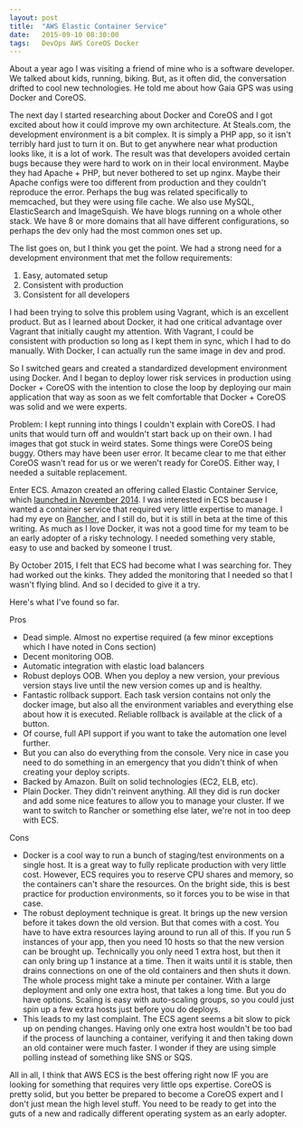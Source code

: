 ```yaml
---
layout: post
title:  "AWS Elastic Container Service"
date:   2015-09-10 08:30:00
tags:   DevOps AWS CoreOS Docker
---
```

About a year ago I was visiting a friend of mine who is a software developer. We talked about kids, running,
biking. But, as it often did, the conversation drifted to cool new technologies. He told me about how Gaia
GPS was using Docker and CoreOS.

The next day I started researching about Docker and CoreOS and I got excited about how it could improve my
own architecture. At Steals.com, the development environment is a bit complex. It is simply a PHP app, so it
isn't terribly hard just to turn it on. But to get anywhere near what production looks like, it is a lot of
work. The result was that developers avoided certain bugs because they were hard to work on in their local
environment. Maybe they had Apache + PHP, but never bothered to set up nginx. Maybe their Apache configs were
too different from production and they couldn't reproduce the error. Perhaps the bug was related 
specifically to memcached, but they were using file cache. We also use MySQL, ElasticSearch and ImageSquish.
We have blogs running on a whole other stack. We have 8 or more domains that all have different 
configurations, so perhaps the dev only had the most common ones set up.

The list goes on, but I think you get the point. We had a strong need for a development environment that met
the follow requirements:

 1. Easy, automated setup
 2. Consistent with production
 3. Consistent for all developers

I had been trying to solve this problem using Vagrant, which is an excellent product. But as I learned about
Docker, it had one critical advantage over Vagrant that initially caught my attention. With Vagrant, I could
be consistent with production so long as I kept them in sync, which I had to do manually. With Docker, I can
actually run the same image in dev and prod.

So I switched gears and created a standardized development environment using Docker. And I began to deploy
lower risk services in production using Docker + CoreOS with the intention to close the loop by deploying
our main application that way as soon as we felt comfortable that Docker + CoreOS was solid and we were
experts.

Problem: I kept running into things I couldn't explain with CoreOS. I had units that would turn off and 
wouldn't start back up on their own. I had images that got stuck in weird states. Some things were CoreOS 
being buggy. Others may have been user error. It became clear to me that either CoreOS wasn't read for us or
we weren't ready for CoreOS. Either way, I needed a suitable replacement.

Enter ECS. Amazon created an offering called Elastic Container Service, which [launched in November 
2014][ecs-launch]. I was interested in ECS because I wanted a container service that required very little
expertise to manage. I had my eye on [Rancher][rancher], and I still do, but it is still in beta at the time
of this writing. As much as I love Docker, it was not a good time for my team to be an early adopter of a
risky technology. I needed something very stable, easy to use and backed by someone I trust.

By October 2015, I felt that ECS had become what I was searching for. They had worked out the kinks. They 
added the monitoring that I needed so that I wasn't flying blind. And so I decided to give it a try.

Here's what I've found so far.

Pros

 - Dead simple. Almost no expertise required (a few minor exceptions which I have noted in Cons section)
 - Decent monitoring OOB.
 - Automatic integration with elastic load balancers
 - Robust deploys OOB. When you deploy a new version, your previous version stays live until the new version
   comes up and is healthy.
 - Fantastic rollback support. Each task version contains not only the docker image, but also all the 
   environment variables and everything else about how it is executed. Reliable rollback is available at the
   click of a button.
 - Of course, full API support if you want to take the automation one level further.
 - But you can also do everything from the console. Very nice in case you need to do something in an emergency
   that you didn't think of when creating your deploy scripts.
 - Backed by Amazon. Built on solid technologies (EC2, ELB, etc).
 - Plain Docker. They didn't reinvent anything. All they did is run docker and add some nice features to allow
   you to manage your cluster. If we want to switch to Rancher or something else later, we're not in too deep
   with ECS.

Cons

 - Docker is a cool way to run a bunch of staging/test environments on a single host. It is a great way to 
   fully replicate production with very little cost. However, ECS requires you to reserve CPU shares and 
   memory, so the containers can't share the resources. On the bright side, this is best practice for 
   production environments, so it forces you to be wise in that case.
 - The robust deployment technique is great. It brings up the new version before it takes down the old 
   version. But that comes with a cost. You have to have extra resources laying around to run all of this. 
   If you run 5 instances of your app, then you need 10 hosts so that the new version can be brought up. 
   Technically you only need 1 extra host, but then it can only bring up 1 instance at a time. Then it 
   waits until it is stable, then drains connections on one of the old containers and then shuts it down. 
   The whole process might take a minute per container. With a large deployment and only one extra host, 
   that takes a long time. But you do have options. Scaling is easy with auto-scaling groups, so you could 
   just spin up a few extra hosts just before you do deploys.
 - This leads to my last complaint. The ECS agent seems a bit slow to pick up on pending changes. Having only
   one extra host wouldn't be too bad if the process of launching a container, verifying it and then taking
   down an old container were much faster. I wonder if they are using simple polling instead of something
   like SNS or SQS.

All in all, I think that AWS ECS is the best offering right now IF you are looking for something that requires
very little ops expertise. CoreOS is pretty solid, but you better be prepared to become a CoreOS expert and
 I don't just mean the high level stuff. You need to be ready to get into the guts of a new and radically 
 different operating system as an early adopter.

[ecs-launch]:   https://aws.amazon.com/blogs/aws/cloud-container-management/
[rancher]:      http://rancher.com/